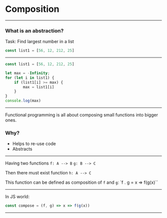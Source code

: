 
# Composition
---
### What is an abstraction?

Task: Find largest number in a list
```javascript
const list1 = [56, 12, 212, 25]
```
---
```javascript
const list1 = [56, 12, 212, 25]

let max = -Infinity;
for (let i in list1) {
	if (list1[i] >= max) {
		max = list1[i]
	}
}
console.log(max)
```
---
Functional programming is all about composing small functions into bigger ones.

### Why?
* Helps to re-use code
* Abstracts 

---

Having two functions
`f: A --> B`
`g: B --> C`

Then there must exist function `h: A --> C`

This function can be defined as composition of `f` and `g`:
`f . g = x => f(g(x)``

---
In JS world:

```javascript
const compose = (f, g) => x => f(g(x))
```


---
<!--stackedit_data:
eyJoaXN0b3J5IjpbLTIyNjgyMTM2MSwtMTYwMjcxOTM4LDg2OT
Y0MDMxMCwtOTIwODk3MDAsLTEwODIwMjkwMDEsMTAxMTkzNjcz
NiwtNTMxMDc0ODM3LC0xNTUyNTc4MzE5LC0xOTI4NDQ1OTQ4XX
0=
-->